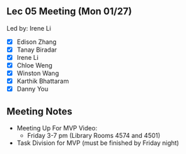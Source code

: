 ## Lec 05 Meeting (Mon 01/27)
Led by: Irene Li

- [X] Edison Zhang
- [X] Tanay Biradar
- [X] Irene Li
- [X] Chloe Weng
- [X] Winston Wang
- [X] Karthik Bhattaram
- [X] Danny You

## Meeting Notes
- Meeting Up For MVP Video: 
  - Friday 3-7 pm (Library Rooms 4574 and 4501)
- Task Division for MVP (must be finished by Friday night)
